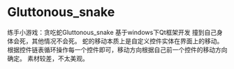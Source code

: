 # Gluttonous_snake
练手小游戏：贪吃蛇Gluttonous_snake
基于windows下Qt框架开发
撞到自己身体会死，其他情况不会死。
蛇的移动本质上是自定义控件实体在界面上的移动。根据控件链表循环操作每一个控件即可，移动方向根据自己前一个控件的移动方向确定。
素材较差，不太美观。